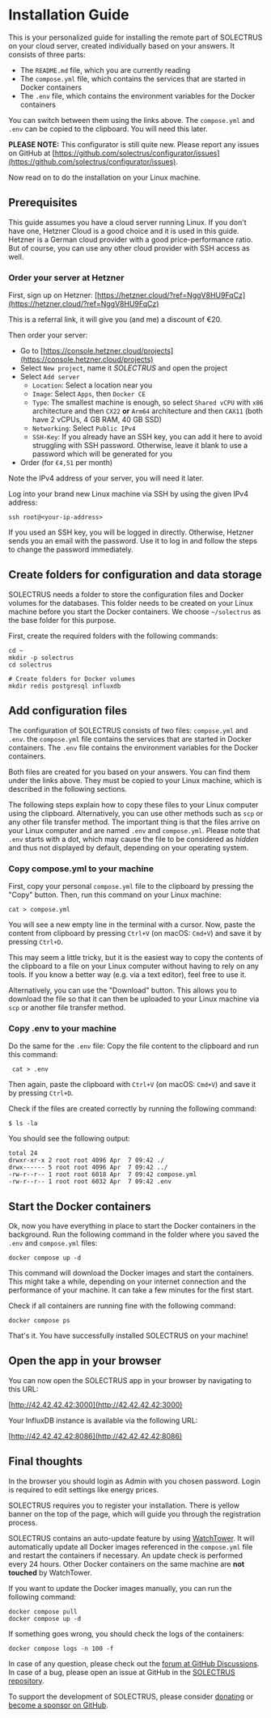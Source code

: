 # Installation Guide

This is your personalized guide for installing the remote part of SOLECTRUS on your cloud server, created individually based on your answers. It consists of three parts:

- The `README.md` file, which you are currently reading
- The `compose.yml` file, which contains the services that are started in Docker containers
- The `.env` file, which contains the environment variables for the Docker containers

You can switch between them using the links above. The `compose.yml` and `.env` can be copied to the clipboard. You will need this later.

**PLEASE NOTE:** This configurator is still quite new. Please report any issues on GitHub at [https://github.com/solectrus/configurator/issues](https://github.com/solectrus/configurator/issues).

Now read on to do the installation on your Linux machine.

## Prerequisites

This guide assumes you have a cloud server running Linux. If you don't have one, Hetzner Cloud is a good choice and it is used in this guide. Hetzner is a German cloud provider with a good price-performance ratio. But of course, you can use any other cloud provider with SSH access as well.

### Order your server at Hetzner

First, sign up on Hetzner:
[https://hetzner.cloud/?ref=NggV8HU9FqCz](https://hetzner.cloud/?ref=NggV8HU9FqCz)

This is a referral link, it will give you (and me) a discount of €20.

Then order your server:

- Go to [https://console.hetzner.cloud/projects](https://console.hetzner.cloud/projects)
- Select `New project`, name it _SOLECTRUS_ and open the project
- Select `Add server`
  - `Location`: Select a location near you
  - `Image`: Select `Apps`, then `Docker CE`
  - `Type`: The smallest machine is enough, so select `Shared vCPU` with `x86` architecture and then `CX22` **or** `Arm64` architecture and then `CAX11` (both have 2 vCPUs, 4 GB RAM, 40 GB SSD)
  - `Networking`: Select `Public IPv4`
  - `SSH-Key`: If you already have an SSH key, you can add it here to avoid struggling with SSH password. Otherwise, leave it blank to use a password which will be generated for you
- Order (for `€4,51` per month)

Note the IPv4 address of your server, you will need it later.

Log into your brand new Linux machine via SSH by using the given IPv4 address:

```console
ssh root@<your-ip-address>
```

If you used an SSH key, you will be logged in directly. Otherwise, Hetzner sends you an email with the password. Use it to log in and follow the steps to change the password immediately.

## Create folders for configuration and data storage

SOLECTRUS needs a folder to store the configuration files and Docker volumes for the databases. This folder needs to be created on your Linux machine before you start the Docker containers. We choose `~/solectrus` as the base folder for this purpose.

First, create the required folders with the following commands:

```console
cd ~
mkdir -p solectrus
cd solectrus

# Create folders for Docker volumes
mkdir redis postgresql influxdb
```

## Add configuration files

The configuration of SOLECTRUS consists of two files: `compose.yml` and `.env`. the `compose.yml` file contains the services that are started in Docker containers. The `.env` file contains the environment variables for the Docker containers.

Both files are created for you based on your answers. You can find them under the links above. They must be copied to your Linux machine, which is described in the following sections.

The following steps explain how to copy these files to your Linux computer using the clipboard. Alternatively, you can use other methods such as `scp` or any other file transfer method. The important thing is that the files arrive on your Linux computer and are named `.env` and `compose.yml`. Please note that `.env` starts with a dot, which may cause the file to be considered as _hidden_ and thus not displayed by default, depending on your operating system.

### Copy compose.yml to your machine

First, copy your personal `compose.yml` file to the clipboard by pressing the "Copy" button. Then, run this command on your Linux machine:

```
cat > compose.yml
```

You will see a new empty line in the terminal with a cursor. Now, paste the content from clipboard by pressing `Ctrl+V` (on macOS: `Cmd+V`) and save it by pressing `Ctrl+D`.

This may seem a little tricky, but it is the easiest way to copy the contents of the clipboard to a file on your Linux computer without having to rely on any tools. If you know a better way (e.g. via a text editor), feel free to use it.

Alternatively, you can use the "Download" button. This allows you to download the file so that it can then be uploaded to your Linux machine via `scp` or another file transfer method.

### Copy .env to your machine

Do the same for the `.env` file: Copy the file content to the clipboard and run this command:

```console
 cat > .env
```

Then again, paste the clipboard with `Ctrl+V` (on macOS: `Cmd+V`) and save it by pressing `Ctrl+D`.

Check if the files are created correctly by running the following command:

```console
$ ls -la
```

You should see the following output:

```console
total 24
drwxr-xr-x 2 root root 4096 Apr  7 09:42 ./
drwx------ 5 root root 4096 Apr  7 09:42 ../
-rw-r--r-- 1 root root 6018 Apr  7 09:42 compose.yml
-rw-r--r-- 1 root root 6032 Apr  7 09:42 .env
```

## Start the Docker containers

Ok, now you have everything in place to start the Docker containers in the background. Run the following command in the folder where you saved the `.env` and `compose.yml` files:

```console
docker compose up -d
```

This command will download the Docker images and start the containers. This might take a while, depending on your internet connection and the performance of your machine. It can take a few minutes for the first start.

Check if all containers are running fine with the following command:

```console
docker compose ps
```

That's it. You have successfully installed SOLECTRUS on your machine!

## Open the app in your browser

You can now open the SOLECTRUS app in your browser by navigating to this URL:

[http://42.42.42.42:3000](http://42.42.42.42:3000)

Your InfluxDB instance is available via the following URL:

[http://42.42.42.42:8086](http://42.42.42.42:8086)

## Final thoughts

In the browser you should login as Admin with you chosen password. Login is required to edit settings like energy prices.

SOLECTRUS requires you to register your installation. There is yellow banner on the top of the page, which will guide you through the registration process.

SOLECTRUS contains an auto-update feature by using [WatchTower](https://containrrr.dev/watchtower/). It will automatically update all Docker images referenced in the `compose.yml` file and restart the containers if necessary. An update check is performed every 24 hours. Other Docker containers on the same machine are **not touched** by WatchTower.

If you want to update the Docker images manually, you can run the following command:

```console
docker compose pull
docker compose up -d
```

If something goes wrong, you should check the logs of the containers:

```console
docker compose logs -n 100 -f
```

In case of any question, please check out the [forum at GitHub Discussions](https://github.com/orgs/solectrus/discussions). In case of a bug, please open an issue at GitHub in the [SOLECTRUS repository](https://github.com/solectrus/solectrus/issues).

To support the development of SOLECTRUS, please consider [donating](https://ko-fi.com/ledermann) or [become a sponsor on GitHub](https://github.com/sponsors/solectrus).
